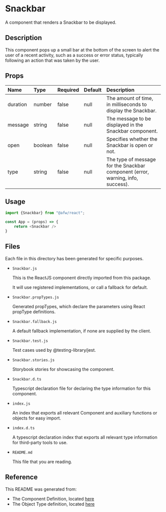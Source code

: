 # Snackbar

A component that renders a Snackbar to be displayed.

## Description
This component pops up a small bar at the bottom of the screen to alert the user of a recent activity, such as a success or error status, typically following an action that was taken by the user.

## Props
| Name | Type | Required | Default | Description |
|:----------|:----------|:----|:------------|:------------|
|duration|number|false|null|The amount of time, in milliseconds to display the Snackbar.|
|message|string|false|null|The message to be displayed in the Snackbar component.|
|open|boolean|false|null|Specifies whether the Snackbar is open or not.|
|type|string|false|null|The type of message for the Snackbar component (error, warning, info, success).|

## Usage
```js
import {Snackbar} from "@afw/react";

const App = (props) => {
    return <Snackbar />
}
```

## Files
Each file in this directory has been generated for specific purposes.
 * `Snackbar.js`

   This is the ReactJS component directly imported from this package.

   It will use registered implementations, or call a fallback for default.
 * `Snackbar.propTypes.js`

   Generated propTypes, which declare the parameters using React propType definitions.

 * `Snackbar.fallback.js`

   A default fallback implementation, if none are supplied by the client.

 * `Snackbar.test.js`

   Test cases used by @testing-library/jest.

 * `Snackbar.stories.js`

   Storybook stories for showcasing the component.

 * `Snackbar.d.ts`

   Typescript declaration file for declaring the type information for this component.

 * `index.js`

   An index that exports all relevant Component and auxiliary functions or objects for easy import.

 * `index.d.ts`

   A typescript declaration index that exports all relevant type information for third-party tools to use.

 * `README.md`

   This file that you are reading.

## Reference
This README was generated from:
  * The Component Definition, located [here](/src/afw_components/generate/objects/_AdaptiveLayoutComponentType_/Snackbar.json)
  * The Object Type definition, located [here](/src/afw_components/generate/objects/_AdaptiveObjectType_/_AdaptiveLayoutComponentType_Snackbar.json)

